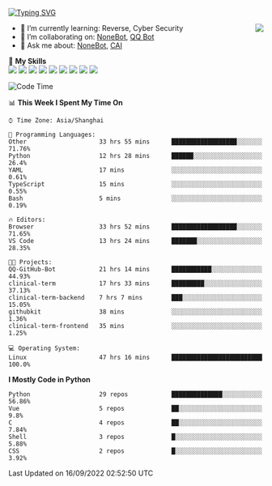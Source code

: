 [![Typing SVG](https://readme-typing-svg.herokuapp.com?size=25&duration=2500&color=8C43EA&vCenter=true&width=200&height=40&lines=Hi+there+%F0%9F%91%8B%F0%9F%8F%BB;I'm+yanyongyu)](https://git.io/typing-svg)

<a href="#">
  <img align="right" src="https://github-readme-stats.vercel.app/api?username=yanyongyu&count_private=true&show_icons=true&bg_color=15,f2f7fd,E0EAFC" />
</a>

- 🌱 I’m currently learning: Reverse, Cyber Security
- 👯 I’m collaborating on: [NoneBot](https://github.com/nonebot), [QQ Bot](https://github.com/Mrs4s/go-cqhttp)
- 💬 Ask me about: [NoneBot](https://github.com/nonebot), [CAI](https://github.com/cscs181/CAI)

🌟 **My Skills**  
![](https://img.shields.io/badge/-Python-3e74a2?style=flat-square&logo=Python&logoColor=fff)
![](https://img.shields.io/badge/-Node.js-339933?style=flat-square&logo=Node.js&logoColor=fff)
![](https://img.shields.io/badge/-Vue-4fc08d?style=flat-square&logo=Vue.js&logoColor=fff)
![](https://img.shields.io/badge/-React-2d98ce?style=flat-square&logo=React&logoColor=fff)
![](https://img.shields.io/badge/-Docker-2496ED?style=flat-square&logo=Docker&logoColor=fff)
![](https://img.shields.io/badge/-Linux-000000?style=flat-square&logo=Linux&logoColor=fff)
![](https://img.shields.io/badge/-MySQL-4479A1?style=flat-square&logo=MySQL&logoColor=fff)
![](https://img.shields.io/badge/-Redis-DC382D?style=flat-square&logo=Redis&logoColor=fff)
![](https://img.shields.io/badge/-MongoDB-47A248?style=flat-square&logo=MongoDB&logoColor=fff)

<!--START_SECTION:waka-->
![Code Time](http://img.shields.io/badge/Code%20Time-2%2C852%20hrs%2022%20mins-blue)

📊 **This Week I Spent My Time On** 

```text
⌚︎ Time Zone: Asia/Shanghai

💬 Programming Languages: 
Other                    33 hrs 55 mins      ██████████████████░░░░░░░   71.76% 
Python                   12 hrs 28 mins      ██████░░░░░░░░░░░░░░░░░░░   26.4% 
YAML                     17 mins             ░░░░░░░░░░░░░░░░░░░░░░░░░   0.61% 
TypeScript               15 mins             ░░░░░░░░░░░░░░░░░░░░░░░░░   0.55% 
Bash                     5 mins              ░░░░░░░░░░░░░░░░░░░░░░░░░   0.19%

🔥 Editors: 
Browser                  33 hrs 52 mins      ██████████████████░░░░░░░   71.65% 
VS Code                  13 hrs 24 mins      ███████░░░░░░░░░░░░░░░░░░   28.35%

🐱‍💻 Projects: 
QQ-GitHub-Bot            21 hrs 14 mins      ███████████░░░░░░░░░░░░░░   44.93% 
clinical-term            17 hrs 33 mins      █████████░░░░░░░░░░░░░░░░   37.13% 
clinical-term-backend    7 hrs 7 mins        ███░░░░░░░░░░░░░░░░░░░░░░   15.05% 
githubkit                38 mins             ░░░░░░░░░░░░░░░░░░░░░░░░░   1.36% 
clinical-term-frontend   35 mins             ░░░░░░░░░░░░░░░░░░░░░░░░░   1.25%

💻 Operating System: 
Linux                    47 hrs 16 mins      █████████████████████████   100.0%

```

**I Mostly Code in Python** 

```text
Python                   29 repos            ██████████████░░░░░░░░░░░   56.86% 
Vue                      5 repos             ██░░░░░░░░░░░░░░░░░░░░░░░   9.8% 
C                        4 repos             ██░░░░░░░░░░░░░░░░░░░░░░░   7.84% 
Shell                    3 repos             █░░░░░░░░░░░░░░░░░░░░░░░░   5.88% 
CSS                      2 repos             █░░░░░░░░░░░░░░░░░░░░░░░░   3.92%

```



 Last Updated on 16/09/2022 02:52:50 UTC
<!--END_SECTION:waka-->
